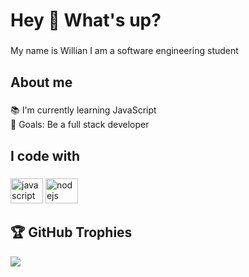 <h1 align="left">Hey 👋 What's up?</h1>

###

<p align="left">My name is Willian I am a software engineering student</p>

###

<h2 align="left">About me</h2>

###

<p align="left">📚 I'm currently learning JavaScript<br>🎯 Goals: Be a full stack developer</p>

###

<h2 align="left">I code with</h2>

###

<div align="left">
  <img src="https://cdn.jsdelivr.net/gh/devicons/devicon/icons/javascript/javascript-original.svg" height="40" width="52" alt="javascript logo"  />
  <img src="https://cdn.jsdelivr.net/gh/devicons/devicon/icons/nodejs/nodejs-original.svg" height="40" width="52" alt="nodejs logo"  />
</div>

###

## 🏆 GitHub Trophies
![](https://github-profile-trophy.vercel.app/?username=WillianFigueiredos&theme=radical&no-frame=true&no-bg=true&margin-w=4)


